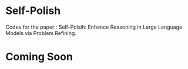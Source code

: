 # Self-Polish
Codes for the paper : Self-Polsih: Enhance Reasoning in Large Language Models via Problem Refining.

# Coming Soon
